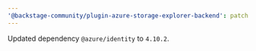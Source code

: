 ```yaml
---
'@backstage-community/plugin-azure-storage-explorer-backend': patch
---
```


Updated dependency `@azure/identity` to `4.10.2`.
